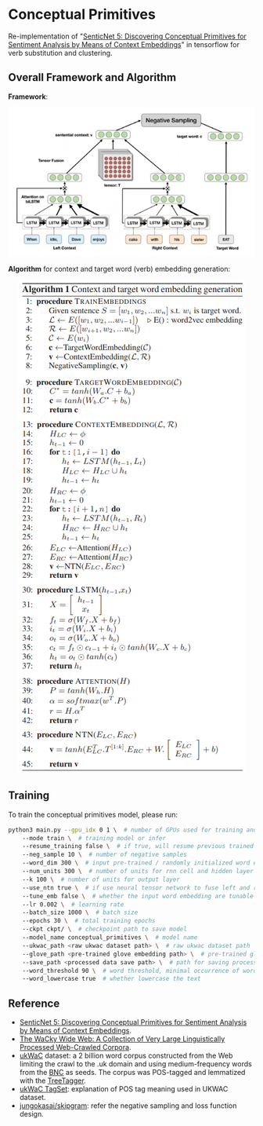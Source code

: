 # Conceptual Primitives

Re-implementation of "[SenticNet 5: Discovering Conceptual Primitives for Sentiment Analysis by Means of Context Embeddings](
https://aaai.org/ocs/index.php/AAAI/AAAI18/paper/view/16839/15882)" in tensorflow for verb substitution and clustering.

## Overall Framework and Algorithm
**Framework**:
<p align="center">
  <img src="/assets/overall-framework.png">
</p>

**Algorithm** for context and target word (verb) embedding generation:
<p align="center">
  <img src="/assets/algorithm.png">
</p>


## Training
To train the conceptual primitives model, please run:
```bash
python3 main.py --gpu_idx 0 1 \  # number of GPUs used for training and their indices
    --mode train \  # training model or infer
    --resume_training false \  # if true, will resume previous trained parameters
    --neg_sample 10 \  # number of negative samples
    --word_dim 300 \  # input pre-trained / randomly initialized word embedding dimension
    --num_units 300 \  # number of units for rnn cell and hidden layer of feed-forward network
    --k 100 \  # number of units for output layer
    --use_ntn true \  # if use neural tensor network to fuse left and right contexts
    --tune_emb false \  # whether the input word embedding are tunable while training
    --lr 0.002 \  # learning rate
    --batch_size 1000 \  # batch size
    --epochs 30 \  # total training epochs
    --ckpt ckpt/ \  # checkpoint path to save model
    --model_name conceptual_primitives \  # model name
    --ukwac_path <raw ukwac dataset path> \  # raw ukwac dataset path
    --glove_path <pre-trained glove embedding path> \  # pre-trained glove word embedding path
    --save_path <processed data save path> \  # path for saving processed dataset
    --word_threshold 90 \  # word threshold, minimal occurrence of words to be kept
    --word_lowercase true  # whether lowercase the text
```

## Reference
- [SenticNet 5: Discovering Conceptual Primitives for Sentiment Analysis by Means of Context Embeddings](
https://aaai.org/ocs/index.php/AAAI/AAAI18/paper/view/16839/15882).
- [The WaCky Wide Web: A Collection of Very Large Linguistically Processed Web-Crawled Corpora](
http://wacky.sslmit.unibo.it/lib/exe/fetch.php?media=papers:wacky_2008.pdf).
- [ukWaC](http://wacky.sslmit.unibo.it/doku.php?id=corpora#english) dataset: a 2 billion word corpus constructed from 
the Web limiting the crawl to the .uk domain and using medium-frequency words from the [BNC](http://www.natcorp.ox.ac.uk/) as seeds. 
The corpus was POS-tagged and lemmatized with the [TreeTagger](http://www.ims.uni-stuttgart.de/projekte/corplex/TreeTagger/).
- [ukWaC TagSet](http://wacky.sslmit.unibo.it/lib/exe/fetch.php?media=tagsets:ukwac_tagset.txt): explanation of POS tag meaning used in UKWAC dataset.
- [jungokasai/skipgram](https://github.com/jungokasai/skipgram/blob/master/word2vec_model.py): refer the negative sampling and loss function design.
